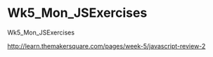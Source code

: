 Wk5_Mon_JSExercises
===================

Wk5_Mon_JSExercises


http://learn.themakersquare.com/pages/week-5/javascript-review-2
